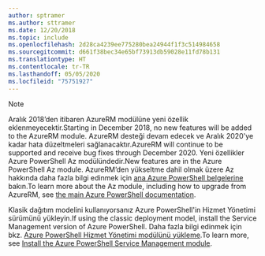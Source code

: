 ```yaml
---
author: sptramer
ms.author: sttramer
ms.date: 12/20/2018
ms.topic: include
ms.openlocfilehash: 2d28ca4239ee775280bea24944f1f3c514984658
ms.sourcegitcommit: d661f38bec34e65bf73913db59028e11fd78b131
ms.translationtype: HT
ms.contentlocale: tr-TR
ms.lasthandoff: 05/05/2020
ms.locfileid: "75751927"
---
```

> [!NOTE]
> 
> <span data-ttu-id="30a13-101">Aralık 2018’den itibaren AzureRM modülüne yeni özellik eklenmeyecektir.</span><span class="sxs-lookup"><span data-stu-id="30a13-101">Starting in December 2018, no new features will be added to the AzureRM module.</span></span> <span data-ttu-id="30a13-102">AzureRM desteği devam edecek ve Aralık 2020'ye kadar hata düzeltmeleri sağlanacaktır.</span><span class="sxs-lookup"><span data-stu-id="30a13-102">AzureRM will continue to be supported and receive bug fixes through December 2020.</span></span> <span data-ttu-id="30a13-103">Yeni özellikler Azure PowerShell Az modülündedir.</span><span class="sxs-lookup"><span data-stu-id="30a13-103">New features are in the Azure PowerShell Az module.</span></span> <span data-ttu-id="30a13-104">AzureRM’den yükseltme dahil olmak üzere Az hakkında daha fazla bilgi edinmek için [ana Azure PowerShell belgelerine](/powershell/azure) bakın.</span><span class="sxs-lookup"><span data-stu-id="30a13-104">To learn more about the Az module, including how to upgrade from AzureRM, see [the main Azure PowerShell documentation](/powershell/azure).</span></span>
>
> <span data-ttu-id="30a13-105">Klasik dağıtım modelini kullanıyorsanız Azure PowerShell'in Hizmet Yönetimi sürümünü yükleyin.</span><span class="sxs-lookup"><span data-stu-id="30a13-105">If using the classic deployment model, install the Service Management version of Azure PowerShell.</span></span>
> <span data-ttu-id="30a13-106">Daha fazla bilgi edinmek için bkz. [Azure PowerShell Hizmet Yönetimi modülünü yükleme](/powershell/azure/servicemanagement/install-azure-ps).</span><span class="sxs-lookup"><span data-stu-id="30a13-106">To learn more, see [Install the Azure PowerShell Service Management module](/powershell/azure/servicemanagement/install-azure-ps).</span></span>
